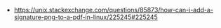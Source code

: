 - https://unix.stackexchange.com/questions/85873/how-can-i-add-a-signature-png-to-a-pdf-in-linux/225245#225245
